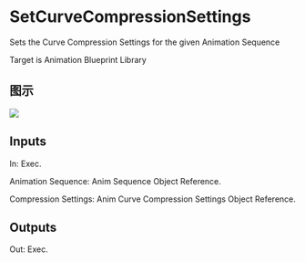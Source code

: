 # SetCurveCompressionSettings

Sets the Curve Compression Settings for the given Animation Sequence

Target is Animation Blueprint Library

## 图示

![]($-20221218-17513726.png)

## Inputs

In: Exec.

Animation Sequence: Anim Sequence Object Reference.

Compression Settings: Anim Curve Compression Settings Object Reference.  

## Outputs

Out: Exec.

